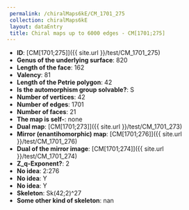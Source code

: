 ```yaml
--- 
 permalink: /chiralMaps6kE/CM_1701_275 
 collection: chiralMaps6kE
 layout: dataEntry
 title: Chiral maps up to 6000 edges - CM[1701;275]
---
```


- **ID**: [CM[1701;275]]({{ site.url }}/test/CM_1701_275)
- **Genus of the underlying surface**: 820
- **Length of the face**: 162
- **Valency**: 81
- **Length of the Petrie polygon**: 42
- **Is the automorphism group solvable?**: S
- **Number of vertices**: 42
- **Number of edges**: 1701
- **Number of faces**: 21
- **The map is self-**: none
- **Dual map**: [CM[1701;273]]({{ site.url }}/test/CM_1701_273)
- **Mirror (enantihomorphic) map**: [CM[1701;276]]({{ site.url }}/test/CM_1701_276)
- **Dual of the mirror image**: [CM[1701;274]]({{ site.url }}/test/CM_1701_274)
- **Z_q-Exponent?**: 2
- **No idea**:  2:276
- **No idea**: Y
- **No idea**: Y
- **Skeleton**: Sk(42;2)^27
- **Some other kind of skeleton**: nan

